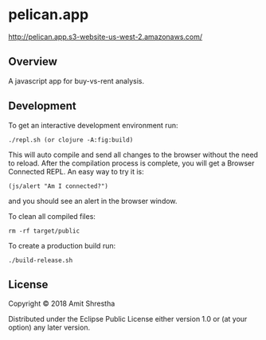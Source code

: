 # pelican.app

http://pelican.app.s3-website-us-west-2.amazonaws.com/

## Overview

A javascript app for buy-vs-rent analysis.

## Development

To get an interactive development environment run:

    ./repl.sh (or clojure -A:fig:build)

This will auto compile and send all changes to the browser without the
need to reload. After the compilation process is complete, you will
get a Browser Connected REPL. An easy way to try it is:

    (js/alert "Am I connected?")

and you should see an alert in the browser window.

To clean all compiled files:

    rm -rf target/public

To create a production build run:

    ./build-release.sh


## License

Copyright © 2018 Amit Shrestha

Distributed under the Eclipse Public License either version 1.0 or (at your option) any later version.
